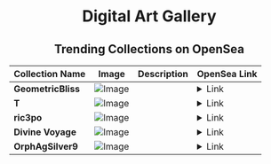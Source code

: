 <div align="center">

# Digital Art Gallery

## Trending Collections on OpenSea

| Collection Name                       | Image                                                                                     | Description                       | OpenSea Link                                                                                          |
|---------------------------------------|-------------------------------------------------------------------------------------------|-----------------------------------|--------------------------------------------------------------------------------------------------------|
| **GeometricBliss** | ![Image](https://raw.seadn.io/files/d9e71954dee288af337d8c9899dafe77.svg?w=200&auto=format) |  | <details><summary>Link</summary>[GeometricBliss](https://opensea.io/collection/geometricbliss-41)</details> |
| **T** | ![Image](https://i.seadn.io/s/raw/files/996913debefdf1bfb635c222ad2c92ea.jpg?w=500&auto=format?w=200&auto=format) |  | <details><summary>Link</summary>[T](https://opensea.io/collection/t-1311)</details> |
| **ric3po** | ![Image](https://i.seadn.io/s/raw/files/02ecbc4616e8133d3cc4c5bc78336095.png?w=500&auto=format?w=200&auto=format) |  | <details><summary>Link</summary>[ric3po](https://opensea.io/collection/ric3po)</details> |
| **Divine Voyage** | ![Image](https://i.seadn.io/s/raw/files/cc5e9bcc38ef25312b03251d647e93e3.jpg?w=500&auto=format?w=200&auto=format) |  | <details><summary>Link</summary>[Divine Voyage](https://opensea.io/collection/divine-voyage)</details> |
| **OrphAgSilver9** | ![Image](https://i.seadn.io/s/raw/files/a4070ff4b3aa11de8ad0f48f9bb8acf0.png?w=500&auto=format?w=200&auto=format) |  | <details><summary>Link</summary>[OrphAgSilver9](https://opensea.io/collection/orphagsilver9)</details> |

</div>